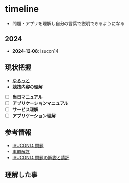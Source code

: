 # timeline
- 問題・アプリを理解し自分の言葉で説明できるようになる

## 2024
- **2024-12-08**: isucon14

## 現状把握
- [ゆるっと](https://github.com/gongqi-zhen/isucon14)
- **競技内容の理解**
 - [ ] **当日マニュアル**
 - [ ] **アプリケーションマニュアル**
 - [ ] **サービス理解**
 - [ ] **アプリケーション理解**

## 参考情報
- [ISUCON14 問題](https://github.com/isucon/isucon14)
- [事前解答](https://github.com/fujiwara/isucon14-exam)
- [ISUCON14 問題の解説と講評](https://isucon.net/archives/58869617.html)

## 理解した事
